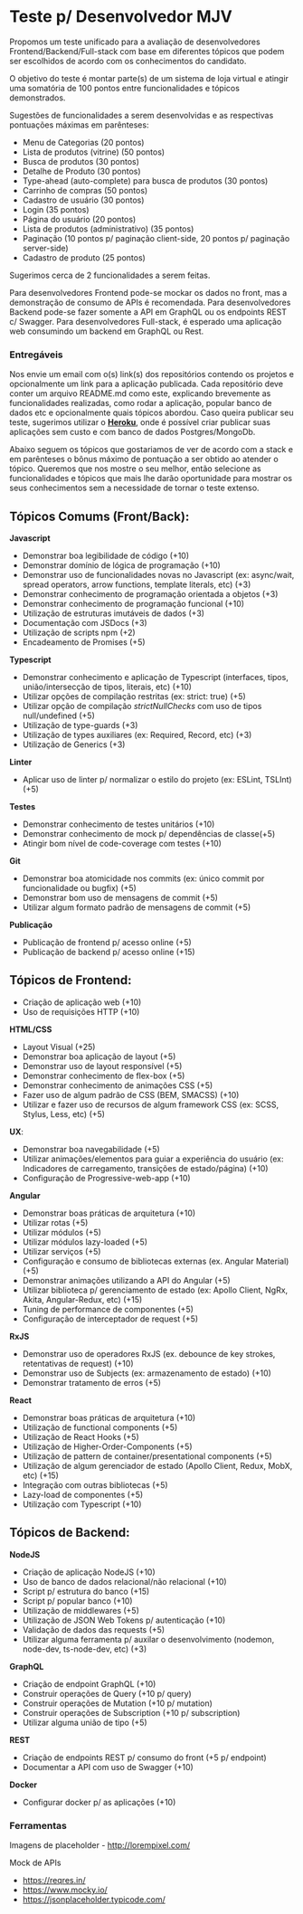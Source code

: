 # Teste p/ Desenvolvedor MJV

Propomos um teste unificado para a avaliação de desenvolvedores Frontend/Backend/Full-stack com base em diferentes tópicos que podem ser escolhidos de acordo com os conhecimentos do candidato. 

O objetivo do teste é montar parte(s) de um sistema de loja virtual e atingir uma somatória de 100 pontos entre funcionalidades e tópicos demonstrados.

Sugestões de funcionalidades a serem desenvolvidas e as respectivas pontuações máximas em parênteses:
- Menu de Categorias  (20 pontos)
- Lista de produtos (vitrine) (50 pontos)
- Busca de produtos (30 pontos)
- Detalhe de Produto (30 pontos)
- Type-ahead (auto-complete) para busca de produtos (30 pontos)
- Carrinho de compras (50 pontos)
- Cadastro de usuário (30 pontos)
- Login (35 pontos)
- Página do usuário (20 pontos)
- Lista de produtos (administrativo) (35 pontos)
- Paginação (10 pontos p/ paginação client-side, 20 pontos p/ paginação server-side)
- Cadastro de produto (25 pontos)

Sugerimos cerca de 2 funcionalidades a serem feitas.

Para desenvolvedores Frontend pode-se mockar os dados no front, mas a demonstração de consumo de APIs é recomendada.
Para desenvolvedores Backend pode-se fazer somente a API em GraphQL ou os endpoints REST c/ Swagger.
Para desenvolvedores Full-stack, é esperado uma aplicação web consumindo um backend em GraphQL ou Rest.

### Entregáveis

Nos envie um email com o(s) link(s) dos repositórios contendo os projetos e opcionalmente um link para a aplicação publicada. Cada repositório deve conter um arquivo README.md como este, explicando brevemente as funcionalidades realizadas, como rodar a aplicação, popular banco de dados etc e opcionalmente quais tópicos abordou. Caso queira publicar seu teste, sugerimos utilizar o **[Heroku](https://heroku.com.br)**, onde é possível criar publicar suas aplicações sem custo e com banco de dados Postgres/MongoDb.

Abaixo seguem os tópicos que gostariamos de ver de acordo com a stack e em parênteses o bônus máximo de pontuação a ser obtido ao atender o tópico. Queremos que nos mostre o seu melhor, então selecione as funcionalidades e tópicos que mais lhe darão oportunidade para mostrar os seus conhecimentos sem a necessidade de tornar o teste extenso.

## Tópicos Comums (Front/Back): 

**Javascript**
- Demonstrar boa legibilidade de código (+10)
- Demonstrar domínio de lógica de programação (+10)
- Demonstrar uso de funcionalidades novas no Javascript (ex: async/wait, spread operators, arrow functions, template literals, etc) (+3)
- Demonstrar conhecimento de programação orientada a objetos (+3)
- Demonstrar conhecimento de programação funcional (+10)
- Utilização de estruturas imutáveis de dados (+3)
- Documentação com JSDocs (+3)
- Utilização de scripts npm (+2)
- Encadeamento de Promises (+5)

**Typescript**
- Demonstrar conhecimento e aplicação de Typescript (interfaces, tipos, união/intersecção de tipos, literais, etc) (+10)
- Utilizar opções de compilação restritas (ex: strict: true) (+5)
- Utilizar opção de compilação *strictNullChecks* com uso de tipos null/undefined (+5)
- Utilização de type-guards (+3)
- Utilização de types auxiliares (ex: Required, Record, etc) (+3)
- Utilização de Generics (+3)

**Linter**
- Aplicar uso de linter p/ normalizar o estilo do projeto (ex: ESLint, TSLInt) (+5)

**Testes**
- Demonstrar conhecimento de testes unitários (+10)
- Demonstrar conhecimento de mock p/ dependências de classe(+5)
- Atingir bom nível de code-coverage com testes (+10)

**Git**
- Demonstrar boa atomicidade nos commits (ex: único commit por funcionalidade ou bugfix) (+5)
- Demonstrar bom uso de mensagens de commit (+5)
- Utilizar algum formato padrão de mensagens de commit (+5)

**Publicação**
- Publicação de frontend p/ acesso online (+5)
- Publicação de backend p/ acesso online (+15)

## Tópicos de Frontend: 
- Criação de aplicação web (+10)
- Uso de requisições HTTP (+10)

**HTML/CSS**
- Layout Visual (+25)
- Demonstrar boa aplicação de layout (+5)
- Demonstrar uso de layout responsível (+5)
- Demonstrar conhecimento de flex-box (+5)
- Demonstrar conhecimento de animações CSS (+5)
- Fazer uso de algum padrão de CSS (BEM, SMACSS) (+10)
- Utilizar e fazer uso de recursos de algum framework CSS (ex: SCSS, Stylus, Less, etc) (+5)

**UX**: 
- Demonstrar boa navegabilidade (+5)
- Utilizar animações/elementos para guiar a experiência do usuário (ex: Indicadores de carregamento, transições de estado/página) (+10)
- Configuração de Progressive-web-app (+10)

**Angular**
- Demonstrar boas práticas de arquitetura (+10)
- Utilizar rotas (+5)
- Utilizar módulos (+5)
- Utilizar módulos lazy-loaded (+5)
- Utilizar serviços (+5)
- Configuração e consumo de bibliotecas externas (ex. Angular Material) (+5)
- Demonstrar animações utilizando a API do Angular (+5)
- Utilizar biblioteca p/ gerenciamento de estado (ex: Apollo Client, NgRx, Akita, Angular-Redux, etc) (+15)
- Tuning de performance de componentes (+5)
- Configuração de interceptador de request (+5)

**RxJS**
- Demonstrar uso de operadores RxJS (ex. debounce de key strokes, retentativas de request) (+10)
- Demonstrar uso de Subjects (ex: armazenamento de estado) (+10)
- Demonstrar tratamento de erros (+5)

**React**
- Demonstrar boas práticas de arquitetura (+10)
- Utilização de functional components (+5)
- Utilização de React Hooks (+5)
- Utilização de Higher-Order-Components (+5)
- Utilização de pattern de container/presentational components (+5)
- Utilização de algum gerenciador de estado (Apollo Client, Redux, MobX, etc) (+15)
- Integração com outras bibliotecas (+5)
- Lazy-load de componentes (+5)
- Utilização com Typescript (+10)

## Tópicos de Backend:

**NodeJS** 
- Criação de aplicação NodeJS (+10)
- Uso de banco de dados relacional/não relacional (+10)
- Script p/ estrutura do banco (+15)
- Script p/ popular banco (+10)
- Utilização de middlewares (+5)
- Utilização de JSON Web Tokens p/ autenticação (+10)
- Validação de dados das requests (+5)
- Utilizar alguma ferramenta p/ auxilar o desenvolvimento (nodemon, node-dev, ts-node-dev, etc) (+3)

**GraphQL**
- Criação de endpoint GraphQL (+10)
- Construir operações de Query (+10 p/ query)
- Construir operações de Mutation (+10 p/ mutation)
- Construir operações de Subscription (+10 p/ subscription)
- Utilizar alguma união de tipo (+5)

**REST**
- Criação de endpoints REST p/ consumo do front (+5 p/ endpoint) 
- Documentar a API com uso de Swagger (+10)

**Docker**
- Configurar docker p/ as aplicações (+10)


### Ferramentas

Imagens de placeholder - http://lorempixel.com/

Mock de APIs 
- https://reqres.in/
- https://www.mocky.io/
- https://jsonplaceholder.typicode.com/
